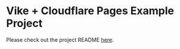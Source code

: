 # Vike + Cloudflare Pages Example Project

Please check out the project README [here](/apps/demo-app).
